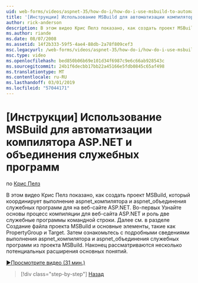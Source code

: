 ```yaml
---
uid: web-forms/videos/aspnet-35/how-do-i/how-do-i-use-msbuild-to-automate-the-aspnet-compiler-and-merge-utilities
title: '[Инструкции] Использование MSBuild для автоматизации компилятора ASP.NET и объединения служебных программ | Документация Майкрософт'
author: rick-anderson
description: В этом видео Крис Пелз показано, как создать проект MSBuild, который координирует выполнение aspnet_compiler и aspnet_merge программ для ASP...
ms.author: riande
ms.date: 08/07/2008
ms.assetid: 14f2b333-59f5-4ae4-88db-2a78f809cef3
msc.legacyurl: /web-forms/videos/aspnet-35/how-do-i/how-do-i-use-msbuild-to-automate-the-aspnet-compiler-and-merge-utilities
msc.type: video
ms.openlocfilehash: bed850b06b69e101d34f6987c9e6c66ab928543c
ms.sourcegitcommit: 24b1f6decbb17bb22a45166e5fdb0845c65af498
ms.translationtype: MT
ms.contentlocale: ru-RU
ms.lasthandoff: 03/01/2019
ms.locfileid: "57044171"
---
```

<a name="how-do-i-use-msbuild-to-automate-the-aspnet-compiler-and-merge-utilities"></a>[Инструкции] Использование MSBuild для автоматизации компилятора ASP.NET и объединения служебных программ
====================
по [Крис Пелз](https://twitter.com/chrispels)

В этом видео Крис Пелз показано, как создать проект MSBuild, который координирует выполнение aspnet\_компилятора и aspnet\_объединения служебных программ для на веб-сайте ASP.NET. Во-первых Узнайте основы процесс компиляции для веб-сайта ASP.NET и роль две служебные программы командной строки. Далее см. в разделе Создание файла проекта MSBuild и основные элементы, такие как PropertyGroup и Target. Затем ознакомьтесь с подробными сведениями выполнения aspnet\_компилятора и aspnet\_объединения служебных программ из проекта MSBuild. Наконец рассматриваются несколько потенциальных расширения основных понятий.

[&#9654;Просмотрите видео (31 мин.)](https://channel9.msdn.com/Blogs/ASP-NET-Site-Videos/how-do-i-use-msbuild-to-automate-the-aspnet-compiler-and-merge-utilities)

> [!div class="step-by-step"]
> [Назад](how-do-i-serialize-a-graph-with-the-entity-framework.md)
